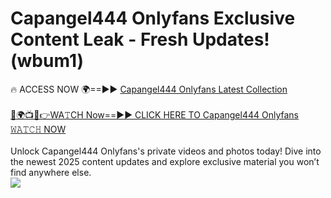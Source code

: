 # Capangel444 Onlyfans Exclusive Content Leak - Fresh Updates! (wbum1)

🔥 ACCESS NOW 🌍==►► <a href="https://tinyurl.com/kvy9nzfs" rel="nofollow">Capangel444 Onlyfans Latest Collection</a>
<br><br>
[🔴🌍📺📱👉WA𝚃CH Now==►► CLICK HERE TO Capangel444 Onlyfans 𝚆𝙰𝚃𝙲𝙷 NOW](https://tinyurl.com/kvy9nzfs)
<br><br>
Unlock Capangel444 Onlyfans's private videos and photos today! Dive into the newest 2025 content updates and explore exclusive material you won’t find anywhere else.
<br>
<a href="https://tinyurl.com/kvy9nzfs" rel="nofollow" data-target="animated-image.originalLink"><img src="https://camo.githubusercontent.com/8a4f000d20f83aca3bf7ec5f350d767afa0574a8a352519fd8cfa583a6f93a33/68747470733a2f2f692e696d6775722e636f6d2f644a486b345a712e676966" data-canonical-src="https://i.imgur.com/dJHk4Zq.gif" style="max-width: 100%; display: inline-block;" data-target="animated-image.originalImage"></a>
<br>
